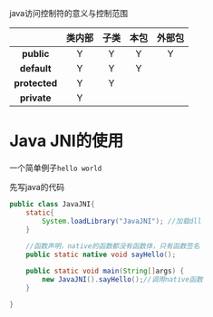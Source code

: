 java访问控制符的意义与控制范围

|               | 类内部 | 子类 | 本包 | 外部包 |
| :-----------: | :----: | :--: | :--: | :----: |
|  **public**   |   Y    |  Y   |  Y   |   Y    |
|  **default**  |   Y    |  Y   |  Y   |        |
| **protected** |   Y    |  Y   |      |        |
|  **private**  |   Y    |      |      |        |



# Java JNI的使用

一个简单例子`hello world`

先写java的代码

```java
public class JavaJNI{
    static{
        System.loadLibrary("JavaJNI"); //加载dll
    }
	
    //函数声明，native的函数都没有函数体，只有函数签名
    public static native void sayHello(); 

    public static void main(String[]args) {
        new JavaJNI().sayHello();//调用native函数
    }

}
```

